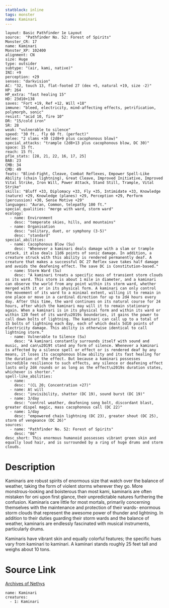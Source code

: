 ```yaml
---
statblock: inline
tags: monster
name: Kaminari
---
```

```statblock
layout: Basic Pathfinder 1e Layout
source:  "Pathfinder No. 52: Forest of Spirits"
Monster_CR: 17
name: Kaminari
Monster_XP: 102400
alignment: CN
size: Huge
type: outsider
subtype: "(air, kami, native)"
INI: +9
perception: +29
senses: "darkvision"
AC: "32, touch 13, flat-footed 27 (dex +5, natural +19, size -2)"
HP: 264
HP_extra: "fast healing 15"
HD: 23d10+138
saves: "Fort +19, Ref +12, Will +18"
immune: "bleed, electricity, mind-affecting effects, petrification, polymorph, sonic"
resist: "acid 10, fire 10"
DR: "15/cold iron"
SR: 28
weak: "vulnerable to silence"
speed: "30 ft., fly 60 ft. (perfect)"
melee: "2 slams +30 (2d8+9 plus cacophonous blow)"
special_attacks: "trample (2d8+13 plus cacophonous blow, DC 30)"
space: 15 ft.
reach: 15 ft.
pf1e_stats: [28, 21, 22, 16, 17, 25]
BAB: 23
CMB: 34
CMD: 49
feats: "Blind-Fight, Cleave, Combat Reflexes, Empower Spell-Like Ability (chain lightning), Great Cleave, Improved Initiative, Improved Vital Strike, Iron Will, Power Attack, Stand Still, Trample, Vital Strike"
skills: "Bluff +33, Diplomacy +33, Fly +35, Intimidate +33, Knowledge (nature) +29, Knowledge (planes) +29, Perception +29, Perform (percussion) +30, Sense Motive +29"
languages: "Auran, Common, telepathy 100 ft."
special_qualities: "merge with ward, storm ward"
ecology:
  - name: Environment
    desc: "temperate skies, hills, and mountains"
  - name: Organisation
    desc: "solitary, duet, or symphony (3-5)"
    desc: "standard"
special_abilities:
  - name: Cacophonous Blow (Su)
    desc: "Whenever a kaminari deals damage with a slam or trample attack, it also deals 11d6 points of sonic damage. In addition, a creature struck with this ability is rendered permanently deaf. A creature that makes a successful DC 27 Reflex save takes half damage and avoids the deafening effect. The save DC is Constitution-based."
  - name: Storm Ward (Su)
    desc: "A kaminari treats a specific mass of transient storm clouds as its ward. This storm is about 1 mile in diameter, and a kaminari can observe the world from any point within its storm ward, whether merged with it or in its physical form. A kaminari can only control the movement of its ward to a minimal extent, willing it to remain in one place or move in a cardinal direction for up to 2d4 hours every day. After this time, the ward continues on its natural course for 24 hours, after which the kaminari may will it to remain stationary again. When a kaminari is in its physical form and within its ward or within 120 feet of its ward\u2019s boundaries, it gains the power to call down bolts of lightning. The kaminari can call up to a total of 15 bolts of lightning each day, each of which deals 5d10 points of electricity damage. This ability is otherwise identical to call lightning storm."
  - name: Vulnerable to Silence (Su)
    desc: "A kaminari constantly surrounds itself with sound and music, and can\u2019t stand any form of silence. Whenever a kaminari is affected by a silence spell or effect or is rendered deaf by any means, it loses its cacophonous blow ability and its fast healing for the duration of the effect. But because a kaminari possesses incredible resilience to such effects, any silence or deafening effect lasts only 2d4 rounds or as long as the effect\u2019s duration states, whichever is shorter."
spell-like_abilities:
  - name:
    desc: "(CL 20; Concentration +27)"
  - name: At will
    desc: "invisibility, shatter (DC 19), sound burst (DC 19)"
  - name: 3/day
    desc: "control weather, deafening song bolt, discordant blast, greater dispel magic, mass cacophonous call (DC 22)"
  - name: 1/day
    desc: "empowered chain lightning (DC 23), greater shout (DC 25), storm of vengeance (DC 26)"
sources:
  - name: "Pathfinder No. 52: Forest of Spirits"
    desc: "86"
desc_short: This enormous humanoid possesses vibrant green skin and equally loud hair, and is surrounded by a ring of huge drums and storm clouds.
```
# Description
Kaminaris are robust spirits of enormous size that watch over the balance of weather, taking the form of violent storms wherever they go. More monstrous-looking and boisterous than most kami, kaminaris are often mistaken for oni upon first glance, their unpredictable natures furthering the confusion. Kaminaris care little for most mortals, primarily concerning themselves with the maintenance and protection of their wards- enormous storm clouds that represent the awesome power of thunder and lightning. In addition to their duties guarding their storm wards and the balance of weather, kaminaris are endlessly fascinated with musical instruments, particularly drums.

Kaminaris have vibrant skin and equally colorful features; the specific hues vary from kaminari to kaminari. A kaminari stands roughly 25 feet tall and weighs about 10 tons.
# Source Link
[Archives of Nethys](https://aonprd.com/MonsterDisplay.aspx?ItemName=Kaminari)
```encounter-table
name: Kaminari
creatures:
  - 1: Kaminari
```
